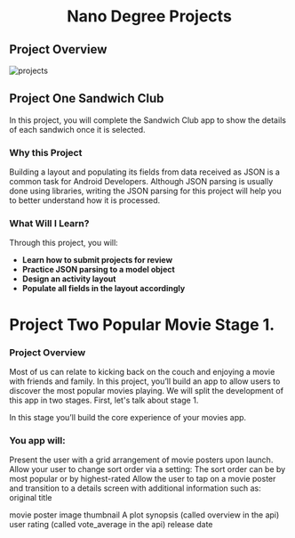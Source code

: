 <h1 align="center">Nano Degree Projects </h1>


## Project Overview
![projects](https://user-images.githubusercontent.com/11560987/39330794-5bdd1b4c-4968-11e8-9271-631b147ec403.PNG)


## Project One Sandwich Club

In this project, you will complete the Sandwich Club app to show the details of each sandwich once it is selected.


### Why this Project
Building a layout and populating its fields from data received as JSON is a common task for Android Developers. Although JSON parsing is usually done using libraries, writing the JSON parsing for this project will help you to better understand how it is processed.

### What Will I Learn?
Through this project, you will:

* **Learn how to submit projects for review** 
* **Practice JSON parsing to a model object** 
* **Design an activity layout**
* **Populate all fields in the layout accordingly**

# Project Two Popular Movie Stage 1.

### Project Overview
Most of us can relate to kicking back on the couch and enjoying a movie with friends and family. In this project, you’ll build an app to allow users to discover the most popular movies playing. We will split the development of this app in two stages. First, let's talk about stage 1.

In this stage you’ll build the core experience of your movies app.

### You app will:

Present the user with a grid arrangement of movie posters upon launch.
Allow your user to change sort order via a setting:
The sort order can be by most popular or by highest-rated
Allow the user to tap on a movie poster and transition to a details screen with additional information such as:
original title

movie poster image thumbnail
A plot synopsis (called overview in the api)
user rating (called vote_average in the api)
release date

